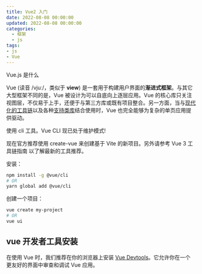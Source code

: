 ```yaml
---
title: Vue2 入门
date: 2022-08-08 00:00:00
updated: 2022-08-08 00:00:00
categories:
  - 框架
  - js
tags:
- js
- Vue
---
```


Vue.js 是什么

Vue (读音 /vjuː/，类似于 **view**) 是一套用于构建用户界面的**渐进式框架**。与其它大型框架不同的是，Vue 被设计为可以自底向上逐层应用。Vue 的核心库只关注视图层，不仅易于上手，还便于与第三方库或既有项目整合。另一方面，当与[现代化的工具链](https://cn.vuejs.org/v2/guide/single-file-components.html)以及各种[支持类库](https://github.com/vuejs/awesome-vue#libraries--plugins)结合使用时，Vue 也完全能够为复杂的单页应用提供驱动。

使用 cli 工具。Vue CLI 现已处于维护模式!

现在官方推荐使用 create-vue 来创建基于 Vite 的新项目。另外请参考 Vue 3 工具链指南 以了解最新的工具推荐。

安装：

```sh
npm install -g @vue/cli
# OR
yarn global add @vue/cli
```

创建一个项目：

```sh
vue create my-project
# OR
vue ui
```

## vue 开发者工具安装

在使用 Vue 时，我们推荐在你的浏览器上安装 [Vue Devtools](https://github.com/vuejs/vue-devtools#vue-devtools)。它允许你在一个更友好的界面中审查和调试 Vue 应用。
